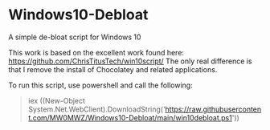 # Windows10-Debloat
A simple de-bloat script for Windows 10

This work is based on the excellent work found here: https://github.com/ChrisTitusTech/win10script/
The only real difference is that I remove the install of Chocolatey and related applications.


To run this script, use powershell and call the following:
>iex ((New-Object System.Net.WebClient).DownloadString('https://raw.githubusercontent.com/MW0MWZ/Windows10-Debloat/main/win10debloat.ps1'))
